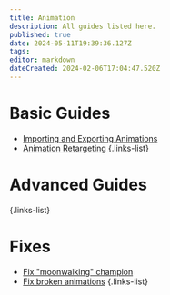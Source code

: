 ```yaml
---
title: Animation
description: All guides listed here.
published: true
date: 2024-05-11T19:39:36.127Z
tags: 
editor: markdown
dateCreated: 2024-02-06T17:04:47.520Z
---
```


# Basic Guides
- [Importing and Exporting Animations](/specific-guide/animation/Importing-and-Exporting-Animation)
- [Animation Retargeting](/specific-guide/animation/Retarget-Animation)
{.links-list}


# Advanced Guides
<!--- [Exporting Blender Animations to League](/specific-guide/animation/Exporting-Blender-Animations)-->
{.links-list}
# Fixes
- [Fix "moonwalking" champion](/specific-guide/animation/How_to_fix_moonwalking)
- [Fix broken animations](/specific-guide/animation/fix-broken-animations)
{.links-list}
